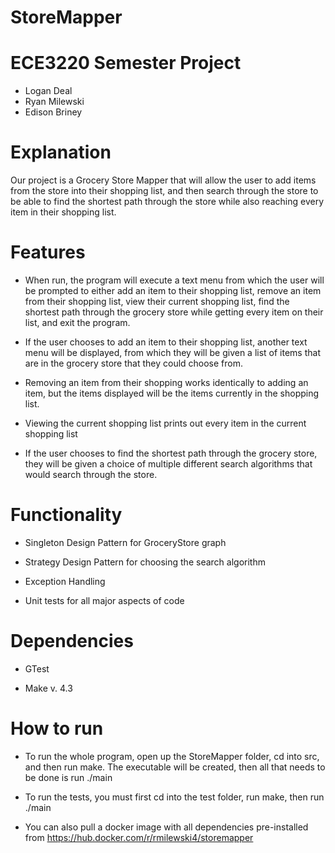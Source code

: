 # StoreMapper

# ECE3220 Semester Project
- Logan Deal
- Ryan Milewski   
- Edison Briney

# Explanation
  Our project is a Grocery Store Mapper that will allow the user to add items from the store into their shopping list, and then search through the store to be able to find the shortest path through the store while also reaching every item in their shopping list.

# Features
  - When run, the program will execute a text menu from which the user will be prompted to either add an item to their shopping list, remove an item from their shopping list, view their current shopping list, find the shortest path through the grocery store while getting every item on their list, and exit the program. 
  
  - If the user chooses to add an item to their shopping list, another text menu will be displayed, from which they will be given a list of items that are in the grocery store that they could choose from.
  
  - Removing an item from their shopping works identically to adding an item, but the items displayed will be the items currently in the shopping list.
  
  - Viewing the current shopping list prints out every item in the current shopping list
  
  - If the user chooses to find the shortest path through the grocery store, they will be given a choice of multiple different search algorithms that would search through the store. 
  
# Functionality
  - Singleton Design Pattern for GroceryStore graph

  - Strategy Design Pattern for choosing the search algorithm

  - Exception Handling

  - Unit tests for all major aspects of code

# Dependencies
  - GTest

  - Make v. 4.3
  
# How to run
  - To run the whole program, open up the StoreMapper folder, cd into src, and then run make. The executable will be created, then all that needs to be done is run ./main
  
  - To run the tests, you must first cd into the test folder, run make, then run ./main
  
  - You can also pull a docker image with all dependencies pre-installed from https://hub.docker.com/r/rmilewski4/storemapper
